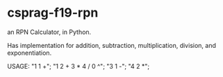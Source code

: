 # csprag-f19-rpn
an RPN Calculator, in Python.  

Has implementation for addition, subtraction, multiplication, division, and exponentiation.

USAGE:  "1 1 +";
        "1 2 + 3 * 4 / 0 ^";
        "3 1 -";
        "4 2 *";
        
